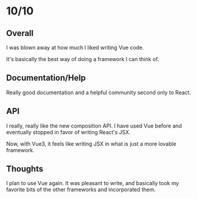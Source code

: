 # 10/10

## Overall
I was blown away at how much I liked writing Vue code. 

It's basically the best way of doing a framework I can think of.

## Documentation/Help
Really good documentation and a helpful community second only to React.

## API
I really, really like the new composition API. I have used Vue before and eventually stopped in favor of writing React's JSX.

Now, with Vue3, it feels like writing JSX in what is just a more lovable framework.

## Thoughts
I plan to use Vue again. It was pleasant to write, and basically took my favorite bits of the other frameworks and incorporated them.